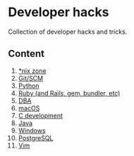Developer hacks
===============
Collection of developer hacks and tricks.

## Content
  1. [*nix zone](nix-zone.md)
  2. [Git/SCM](git-scm.md)
  3. [Python](python.md)
  4. [Ruby (and Rails, gem, bundler, etc)](ruby.md)
  5. [DBA](dba.md)
  6. [macOS](macos.md)
  7. [C development](c-dev.md)
  8. [Java](java.md)
  9. [Windows](windows.md)
  10. [PostgreSQL](postgres.md)
  11. [Vim](vim.md)
